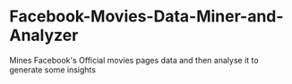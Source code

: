# Facebook-Movies-Data-Miner-and-Analyzer
Mines Facebook's Official movies pages data and then analyse it to generate some insights

